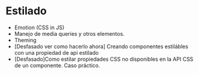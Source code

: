 # Estilado

- Emotion (CSS in JS)
- Manejo de media queries y otros elementos.
- Theming
- [Desfasado ver como hacerlo ahora] Creando componentes estilábles con una propiedad de api estilado
- [Desfasado]Como estilar propiedades CSS no disponibles en la API CSS de un componente. Caso
práctico.